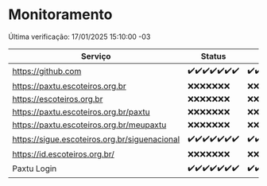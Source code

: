 # Monitoramento

Última verificação: 17/01/2025 15:10:00 -03

|Serviço|Status|Últimas 24h|
|---|---|---|
|https://github.com|<span title="2025-01-10: OK=23">✔️</span><span title="2025-01-11: OK=23">✔️</span><span title="2025-01-12: OK=23">✔️</span><span title="2025-01-13: OK=23">✔️</span><span title="2025-01-14: OK=23">✔️</span><span title="2025-01-15: OK=23">✔️</span><span title="2025-01-16: OK=17">✔️</span>|<span title="16/01/2025 15:10:00 -03 : 200">✔️</span><span title="16/01/2025 16:06:00 -03 : 200">✔️</span><span title="16/01/2025 17:08:00 -03 : 200">✔️</span><span title="16/01/2025 18:07:00 -03 : 200">✔️</span><span title="16/01/2025 19:07:00 -03 : 200">✔️</span><span title="16/01/2025 20:08:00 -03 : 200">✔️</span><span title="16/01/2025 21:39:00 -03 : 200">✔️</span><span title="16/01/2025 23:06:00 -03 : 200">✔️</span><span title="17/01/2025 00:10:00 -03 : 200">✔️</span><span title="17/01/2025 01:10:00 -03 : 200">✔️</span><span title="17/01/2025 02:08:00 -03 : 200">✔️</span><span title="17/01/2025 03:11:00 -03 : 200">✔️</span><span title="17/01/2025 04:07:00 -03 : 200">✔️</span><span title="17/01/2025 05:10:00 -03 : 200">✔️</span><span title="17/01/2025 06:08:00 -03 : 200">✔️</span><span title="17/01/2025 07:08:00 -03 : 200">✔️</span><span title="17/01/2025 08:06:00 -03 : 200">✔️</span><span title="17/01/2025 09:14:00 -03 : 200">✔️</span><span title="17/01/2025 10:14:00 -03 : 200">✔️</span><span title="17/01/2025 11:07:00 -03 : 200">✔️</span><span title="17/01/2025 12:07:00 -03 : 200">✔️</span><span title="17/01/2025 13:09:00 -03 : 200">✔️</span><span title="17/01/2025 14:06:00 -03 : 200">✔️</span><span title="17/01/2025 15:10:00 -03 : 200">✔️</span>|
|https://paxtu.escoteiros.org.br|<span title="2025-01-10: Falhas=23">❌</span><span title="2025-01-11: Falhas=23">❌</span><span title="2025-01-12: Falhas=23">❌</span><span title="2025-01-13: Falhas=23">❌</span><span title="2025-01-14: Falhas=23">❌</span><span title="2025-01-15: Falhas=23">❌</span><span title="2025-01-16: Falhas=17">❌</span>|<span title="16/01/2025 15:10:00 -03 : 403">❌</span><span title="16/01/2025 16:06:00 -03 : 403">❌</span><span title="16/01/2025 17:08:00 -03 : 403">❌</span><span title="16/01/2025 18:07:00 -03 : 403">❌</span><span title="16/01/2025 19:07:00 -03 : 403">❌</span><span title="16/01/2025 20:08:00 -03 : 403">❌</span><span title="16/01/2025 21:39:00 -03 : 403">❌</span><span title="16/01/2025 23:06:00 -03 : 403">❌</span><span title="17/01/2025 00:10:00 -03 : 403">❌</span><span title="17/01/2025 01:10:00 -03 : 403">❌</span><span title="17/01/2025 02:08:00 -03 : 403">❌</span><span title="17/01/2025 03:11:00 -03 : 403">❌</span><span title="17/01/2025 04:07:00 -03 : 403">❌</span><span title="17/01/2025 05:10:00 -03 : 403">❌</span><span title="17/01/2025 06:08:00 -03 : 403">❌</span><span title="17/01/2025 07:08:00 -03 : 403">❌</span><span title="17/01/2025 08:06:00 -03 : 403">❌</span><span title="17/01/2025 09:14:00 -03 : 403">❌</span><span title="17/01/2025 10:14:00 -03 : 403">❌</span><span title="17/01/2025 11:07:00 -03 : 403">❌</span><span title="17/01/2025 12:07:00 -03 : 403">❌</span><span title="17/01/2025 13:09:00 -03 : 403">❌</span><span title="17/01/2025 14:06:00 -03 : 403">❌</span><span title="17/01/2025 15:10:00 -03 : 403">❌</span>|
|https://escoteiros.org.br|<span title="2025-01-10: Falhas=23">❌</span><span title="2025-01-11: Falhas=23">❌</span><span title="2025-01-12: Falhas=23">❌</span><span title="2025-01-13: Falhas=23">❌</span><span title="2025-01-14: Falhas=23">❌</span><span title="2025-01-15: Falhas=23">❌</span><span title="2025-01-16: Falhas=17">❌</span>|<span title="16/01/2025 15:10:00 -03 : 403">❌</span><span title="16/01/2025 16:06:00 -03 : 403">❌</span><span title="16/01/2025 17:08:00 -03 : 403">❌</span><span title="16/01/2025 18:07:00 -03 : 403">❌</span><span title="16/01/2025 19:07:00 -03 : 403">❌</span><span title="16/01/2025 20:08:00 -03 : 403">❌</span><span title="16/01/2025 21:39:00 -03 : 403">❌</span><span title="16/01/2025 23:06:00 -03 : 403">❌</span><span title="17/01/2025 00:10:00 -03 : 403">❌</span><span title="17/01/2025 01:10:00 -03 : 403">❌</span><span title="17/01/2025 02:08:00 -03 : 403">❌</span><span title="17/01/2025 03:11:00 -03 : 403">❌</span><span title="17/01/2025 04:07:00 -03 : 403">❌</span><span title="17/01/2025 05:10:00 -03 : 403">❌</span><span title="17/01/2025 06:08:00 -03 : 403">❌</span><span title="17/01/2025 07:08:00 -03 : 403">❌</span><span title="17/01/2025 08:06:00 -03 : 403">❌</span><span title="17/01/2025 09:14:00 -03 : 403">❌</span><span title="17/01/2025 10:14:00 -03 : 403">❌</span><span title="17/01/2025 11:07:00 -03 : 403">❌</span><span title="17/01/2025 12:07:00 -03 : 403">❌</span><span title="17/01/2025 13:09:00 -03 : 403">❌</span><span title="17/01/2025 14:06:00 -03 : 403">❌</span><span title="17/01/2025 15:10:00 -03 : 403">❌</span>|
|https://paxtu.escoteiros.org.br/paxtu|<span title="2025-01-10: Falhas=23">❌</span><span title="2025-01-11: Falhas=23">❌</span><span title="2025-01-12: Falhas=23">❌</span><span title="2025-01-13: Falhas=23">❌</span><span title="2025-01-14: Falhas=23">❌</span><span title="2025-01-15: Falhas=23">❌</span><span title="2025-01-16: Falhas=17">❌</span>|<span title="16/01/2025 15:10:00 -03 : 403">❌</span><span title="16/01/2025 16:06:00 -03 : 403">❌</span><span title="16/01/2025 17:08:00 -03 : 403">❌</span><span title="16/01/2025 18:07:00 -03 : 403">❌</span><span title="16/01/2025 19:07:00 -03 : 403">❌</span><span title="16/01/2025 20:08:00 -03 : 403">❌</span><span title="16/01/2025 21:39:00 -03 : 403">❌</span><span title="16/01/2025 23:06:00 -03 : 403">❌</span><span title="17/01/2025 00:10:00 -03 : 403">❌</span><span title="17/01/2025 01:10:00 -03 : 403">❌</span><span title="17/01/2025 02:08:00 -03 : 403">❌</span><span title="17/01/2025 03:11:00 -03 : 403">❌</span><span title="17/01/2025 04:07:00 -03 : 403">❌</span><span title="17/01/2025 05:10:00 -03 : 403">❌</span><span title="17/01/2025 06:08:00 -03 : 403">❌</span><span title="17/01/2025 07:08:00 -03 : 403">❌</span><span title="17/01/2025 08:06:00 -03 : 403">❌</span><span title="17/01/2025 09:14:00 -03 : 403">❌</span><span title="17/01/2025 10:14:00 -03 : 403">❌</span><span title="17/01/2025 11:07:00 -03 : 403">❌</span><span title="17/01/2025 12:07:00 -03 : 403">❌</span><span title="17/01/2025 13:09:00 -03 : 403">❌</span><span title="17/01/2025 14:06:00 -03 : 403">❌</span><span title="17/01/2025 15:10:00 -03 : 403">❌</span>|
|https://paxtu.escoteiros.org.br/meupaxtu|<span title="2025-01-10: Falhas=23">❌</span><span title="2025-01-11: Falhas=23">❌</span><span title="2025-01-12: Falhas=23">❌</span><span title="2025-01-13: Falhas=23">❌</span><span title="2025-01-14: Falhas=23">❌</span><span title="2025-01-15: Falhas=23">❌</span><span title="2025-01-16: Falhas=17">❌</span>|<span title="16/01/2025 15:10:00 -03 : 403">❌</span><span title="16/01/2025 16:06:00 -03 : 403">❌</span><span title="16/01/2025 17:08:00 -03 : 403">❌</span><span title="16/01/2025 18:07:00 -03 : 403">❌</span><span title="16/01/2025 19:07:00 -03 : 403">❌</span><span title="16/01/2025 20:08:00 -03 : 403">❌</span><span title="16/01/2025 21:39:00 -03 : 403">❌</span><span title="16/01/2025 23:06:00 -03 : 403">❌</span><span title="17/01/2025 00:10:00 -03 : 403">❌</span><span title="17/01/2025 01:10:00 -03 : 403">❌</span><span title="17/01/2025 02:08:00 -03 : 403">❌</span><span title="17/01/2025 03:11:00 -03 : 403">❌</span><span title="17/01/2025 04:07:00 -03 : 403">❌</span><span title="17/01/2025 05:10:00 -03 : 403">❌</span><span title="17/01/2025 06:08:00 -03 : 403">❌</span><span title="17/01/2025 07:08:00 -03 : 403">❌</span><span title="17/01/2025 08:06:00 -03 : 403">❌</span><span title="17/01/2025 09:14:00 -03 : 403">❌</span><span title="17/01/2025 10:14:00 -03 : 403">❌</span><span title="17/01/2025 11:07:00 -03 : 403">❌</span><span title="17/01/2025 12:07:00 -03 : 403">❌</span><span title="17/01/2025 13:09:00 -03 : 403">❌</span><span title="17/01/2025 14:06:00 -03 : 403">❌</span><span title="17/01/2025 15:10:00 -03 : 403">❌</span>|
|https://sigue.escoteiros.org.br/siguenacional|<span title="2025-01-10: OK=23">✔️</span><span title="2025-01-11: OK=23">✔️</span><span title="2025-01-12: OK=23">✔️</span><span title="2025-01-13: OK=23">✔️</span><span title="2025-01-14: OK=23">✔️</span><span title="2025-01-15: OK=23">✔️</span><span title="2025-01-16: OK=17">✔️</span>|<span title="16/01/2025 15:10:00 -03 : 200">✔️</span><span title="16/01/2025 16:06:00 -03 : 200">✔️</span><span title="16/01/2025 17:08:00 -03 : 200">✔️</span><span title="16/01/2025 18:07:00 -03 : 200">✔️</span><span title="16/01/2025 19:07:00 -03 : 200">✔️</span><span title="16/01/2025 20:08:00 -03 : 200">✔️</span><span title="16/01/2025 21:39:00 -03 : 200">✔️</span><span title="16/01/2025 23:06:00 -03 : 200">✔️</span><span title="17/01/2025 00:10:00 -03 : 200">✔️</span><span title="17/01/2025 01:10:00 -03 : 200">✔️</span><span title="17/01/2025 02:08:00 -03 : 200">✔️</span><span title="17/01/2025 03:11:00 -03 : 200">✔️</span><span title="17/01/2025 04:07:00 -03 : 200">✔️</span><span title="17/01/2025 05:10:00 -03 : 200">✔️</span><span title="17/01/2025 06:08:00 -03 : 200">✔️</span><span title="17/01/2025 07:08:00 -03 : 200">✔️</span><span title="17/01/2025 08:06:00 -03 : 200">✔️</span><span title="17/01/2025 09:14:00 -03 : 200">✔️</span><span title="17/01/2025 10:14:00 -03 : 200">✔️</span><span title="17/01/2025 11:07:00 -03 : 200">✔️</span><span title="17/01/2025 12:07:00 -03 : 200">✔️</span><span title="17/01/2025 13:09:00 -03 : 200">✔️</span><span title="17/01/2025 14:06:00 -03 : 200">✔️</span><span title="17/01/2025 15:10:00 -03 : 200">✔️</span>|
|https://id.escoteiros.org.br/|<span title="2025-01-10: Falhas=23">❌</span><span title="2025-01-11: Falhas=23">❌</span><span title="2025-01-12: Falhas=23">❌</span><span title="2025-01-13: Falhas=23">❌</span><span title="2025-01-14: Falhas=23">❌</span><span title="2025-01-15: Falhas=23">❌</span><span title="2025-01-16: Falhas=17">❌</span>|<span title="16/01/2025 15:10:00 -03 : 403">❌</span><span title="16/01/2025 16:06:00 -03 : 403">❌</span><span title="16/01/2025 17:08:00 -03 : 403">❌</span><span title="16/01/2025 18:07:00 -03 : 403">❌</span><span title="16/01/2025 19:07:00 -03 : 403">❌</span><span title="16/01/2025 20:08:00 -03 : 403">❌</span><span title="16/01/2025 21:39:00 -03 : 403">❌</span><span title="16/01/2025 23:06:00 -03 : 403">❌</span><span title="17/01/2025 00:10:00 -03 : 403">❌</span><span title="17/01/2025 01:10:00 -03 : 403">❌</span><span title="17/01/2025 02:08:00 -03 : 403">❌</span><span title="17/01/2025 03:11:00 -03 : 403">❌</span><span title="17/01/2025 04:07:00 -03 : 403">❌</span><span title="17/01/2025 05:10:00 -03 : 403">❌</span><span title="17/01/2025 06:08:00 -03 : 403">❌</span><span title="17/01/2025 07:08:00 -03 : 403">❌</span><span title="17/01/2025 08:06:00 -03 : 403">❌</span><span title="17/01/2025 09:14:00 -03 : 403">❌</span><span title="17/01/2025 10:14:00 -03 : 403">❌</span><span title="17/01/2025 11:07:00 -03 : 403">❌</span><span title="17/01/2025 12:07:00 -03 : 403">❌</span><span title="17/01/2025 13:09:00 -03 : 403">❌</span><span title="17/01/2025 14:06:00 -03 : 403">❌</span><span title="17/01/2025 15:10:00 -03 : 403">❌</span>|
|Paxtu Login|<span title="2025-01-10: OK=23">✔️</span><span title="2025-01-11: OK=23">✔️</span><span title="2025-01-12: OK=23">✔️</span><span title="2025-01-13: OK=23">✔️</span><span title="2025-01-14: OK=23">✔️</span><span title="2025-01-15: OK=23">✔️</span><span title="2025-01-16: OK=17">✔️</span>|<span title="16/01/2025 15:11:00 -03 : 200">✔️</span><span title="16/01/2025 16:06:00 -03 : 200">✔️</span><span title="16/01/2025 17:08:00 -03 : 200">✔️</span><span title="16/01/2025 18:07:00 -03 : 200">✔️</span><span title="16/01/2025 19:07:00 -03 : 200">✔️</span><span title="16/01/2025 20:08:00 -03 : 200">✔️</span><span title="16/01/2025 21:39:00 -03 : 200">✔️</span><span title="16/01/2025 23:06:00 -03 : 200">✔️</span><span title="17/01/2025 00:10:00 -03 : 200">✔️</span><span title="17/01/2025 01:10:00 -03 : 200">✔️</span><span title="17/01/2025 02:08:00 -03 : 200">✔️</span><span title="17/01/2025 03:11:00 -03 : 200">✔️</span><span title="17/01/2025 04:07:00 -03 : 200">✔️</span><span title="17/01/2025 05:10:00 -03 : 200">✔️</span><span title="17/01/2025 06:08:00 -03 : 200">✔️</span><span title="17/01/2025 07:08:00 -03 : 200">✔️</span><span title="17/01/2025 08:06:00 -03 : 200">✔️</span><span title="17/01/2025 09:14:00 -03 : 200">✔️</span><span title="17/01/2025 10:14:00 -03 : 200">✔️</span><span title="17/01/2025 11:07:00 -03 : 200">✔️</span><span title="17/01/2025 12:07:00 -03 : 200">✔️</span><span title="17/01/2025 13:09:00 -03 : 200">✔️</span><span title="17/01/2025 14:06:00 -03 : 200">✔️</span><span title="17/01/2025 15:10:00 -03 : 200">✔️</span>|
